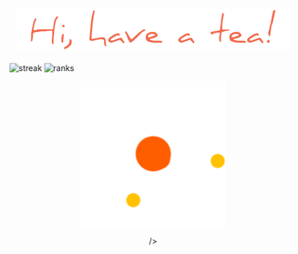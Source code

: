 ###                                                   

<h2 align="center">
  <img src="chao.png" />
</h2>
<p float="left">
<img src="https://streak-stats.demolab.com/?user=tranghane&theme=gruvbox_duo&hide_border=true" alt="streak" width = "300"/>
<img src="https://github-readme-stats.vercel.app/api?username=tranghane&show_icons=true&theme=graywhite&hide_border=true&custom_title=class='stats'" alt="ranks" width = "300" /> 

 <p align="center">
  <img src="loading.gif" />
</p>

<p align="center">
/>


